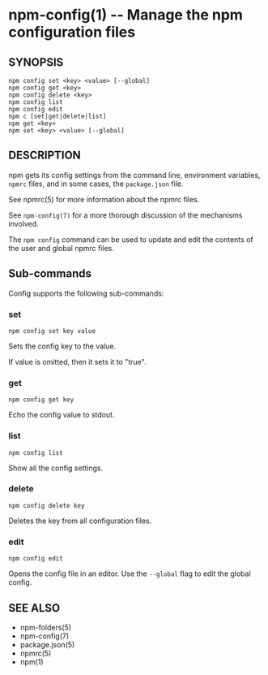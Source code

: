 npm-config(1) -- Manage the npm configuration files
===================================================

## SYNOPSIS

    npm config set <key> <value> [--global]
    npm config get <key>
    npm config delete <key>
    npm config list
    npm config edit
    npm c [set|get|delete|list]
    npm get <key>
    npm set <key> <value> [--global]

## DESCRIPTION

npm gets its config settings from the command line, environment
variables, `npmrc` files, and in some cases, the `package.json` file.

See npmrc(5) for more information about the npmrc files.

See `npm-config(7)` for a more thorough discussion of the mechanisms
involved.

The `npm config` command can be used to update and edit the contents
of the user and global npmrc files.

## Sub-commands

Config supports the following sub-commands:

### set

    npm config set key value

Sets the config key to the value.

If value is omitted, then it sets it to "true".

### get

    npm config get key

Echo the config value to stdout.

### list

    npm config list

Show all the config settings.

### delete

    npm config delete key

Deletes the key from all configuration files.

### edit

    npm config edit

Opens the config file in an editor.  Use the `--global` flag to edit the
global config.

## SEE ALSO

* npm-folders(5)
* npm-config(7)
* package.json(5)
* npmrc(5)
* npm(1)
